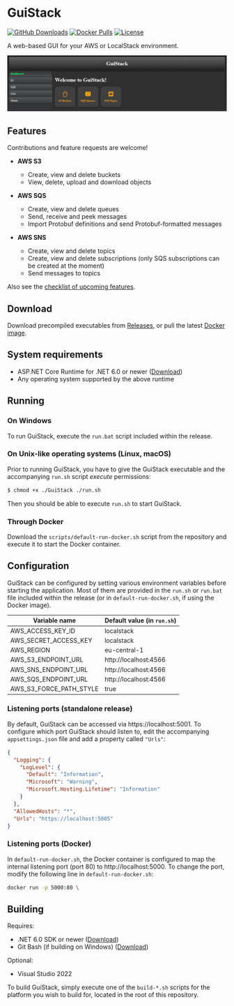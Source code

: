 # GuiStack
[![GitHub Downloads](https://img.shields.io/github/downloads/Visual-Vincent/GuiStack/total)](https://github.com/Visual-Vincent/GuiStack/releases)
[![Docker Pulls](https://img.shields.io/docker/pulls/visualvincent/guistack)](https://hub.docker.com/r/visualvincent/guistack)
[![License](https://img.shields.io/github/license/Visual-Vincent/GuiStack?color=green)](/LICENSE.txt)

A web-based GUI for your AWS or LocalStack environment.

[![Screenshot](/screenshots/dashboard.png)](/screenshots/dashboard.png)

## Features

Contributions and feature requests are welcome!

- **AWS S3**
  - Create, view and delete buckets
  - View, delete, upload and download objects

- **AWS SQS**
  - Create, view and delete queues
  - Send, receive and peek messages
  - Import Protobuf definitions and send Protobuf-formatted messages

- **AWS SNS**
  - Create, view and delete topics
  - Create, view and delete subscriptions (only SQS subscriptions can be created at the moment)
  - Send messages to topics

Also see the [checklist of upcoming features](https://github.com/Visual-Vincent/GuiStack/issues/1).

## Download

Download precompiled executables from [Releases](https://github.com/Visual-Vincent/GuiStack/releases), or pull the latest [Docker image](https://hub.docker.com/r/visualvincent/guistack).

## System requirements
- ASP.NET Core Runtime for .NET 6.0 or newer ([Download](https://dotnet.microsoft.com/en-us/download/dotnet))
- Any operating system supported by the above runtime

## Running
### On Windows
To run GuiStack, execute the `run.bat` script included within the release.

### On Unix-like operating systems (Linux, macOS)
Prior to running GuiStack, you have to give the GuiStack executable and the accompanying `run.sh` script _execute_ permissions:

```sh
$ chmod +x ./GuiStack ./run.sh
```

Then you should be able to execute `run.sh` to start GuiStack.

### Through Docker
Download the `scripts/default-run-docker.sh` script from the repository and execute it to start the Docker container.

## Configuration
GuiStack can be configured by setting various environment variables before starting the application. Most of them are provided in the `run.sh` or `run.bat` file included within the release (or in `default-run-docker.sh`, if using the Docker image).

| Variable name           | Default value (in `run.sh`) |
| ----------------------- | --------------------------- |
| AWS_ACCESS_KEY_ID       | localstack                  |
| AWS_SECRET_ACCESS_KEY   | localstack                  |
| AWS_REGION              | eu-central-1                |
| AWS_S3_ENDPOINT_URL     | http://localhost:4566       |
| AWS_SNS_ENDPOINT_URL    | http://localhost:4566       |
| AWS_SQS_ENDPOINT_URL    | http://localhost:4566       |
| AWS_S3_FORCE_PATH_STYLE | true                        |

### Listening ports (standalone release)
By default, GuiStack can be accessed via https://localhost:5001. To configure which port GuiStack should listen to, edit the accompanying `appsettings.json` file and add a property called `"Urls"`:

```json
{
  "Logging": {
    "LogLevel": {
      "Default": "Information",
      "Microsoft": "Warning",
      "Microsoft.Hosting.Lifetime": "Information"
    }
  },
  "AllowedHosts": "*",
  "Urls": "https://localhost:5005"
}
```

### Listening ports (Docker)
In `default-run-docker.sh`, the Docker container is configured to map the internal listening port (port 80) to http://localhost:5000. To change the port, modify the following line in `default-run-docker.sh`:

```sh
docker run -p 5000:80 \
```

## Building
Requires:
- .NET 6.0 SDK or newer ([Download](https://dotnet.microsoft.com/en-us/download/dotnet))
- Git Bash (if building on Windows) ([Download](https://gitforwindows.org/))

Optional:
- Visual Studio 2022

To build GuiStack, simply execute one of the `build-*.sh` scripts for the platform you wish to build for, located in the root of this repository.
